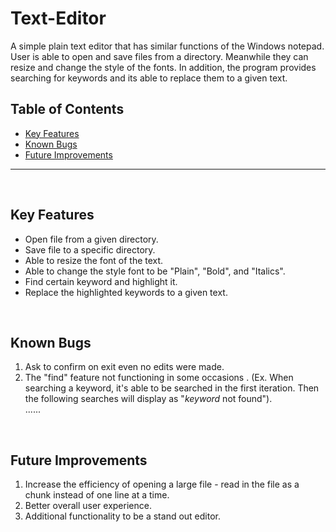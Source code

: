 # Text-Editor
A simple plain text editor that has similar functions of the Windows notepad. User is able to open and save files from a directory. Meanwhile they can resize and change the style of the fonts. In addition, the program provides searching for keywords and its able to replace them to a given text.

## Table of Contents
- [Key Features](#Key-Features)
- [Known Bugs](#Known-Bugs)
- [Future Improvements](#Future-Improvements)
___
<br>

<a name="Key-Features"></a>
## Key Features
- Open file from a given directory.
- Save file to a specific directory.
- Able to resize the font of the text.
- Able to change the style font to be "Plain", "Bold", and "Italics".
- Find certain keyword and highlight it.
- Replace the highlighted keywords to a given text.
<br>

<a name="Known-Bugs"></a>
## Known Bugs
1. Ask to confirm on exit even no edits were made.
2. The "find" feature not functioning in some occasions .
(Ex. When searching a keyword, it's able to be searched in the first iteration. Then the following searches will display as  "_keyword_ not found").
<br />......
<br>

<a name="Future-Improvements"></a>
## Future Improvements
1. Increase the efficiency of opening a large file - read in the file as a chunk instead of one line at a time.
2. Better overall user experience.
3. Additional functionality to be a stand out editor. 

